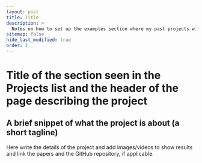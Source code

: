 ```yaml
---
layout: post
title: Title
description: >
  Notes on how to set up the examples section where my past projects will be highlighted
sitemap: false
hide_last_modified: true
order: 1
---
```


# Title of the section seen in the Projects list and the header of the page describing the project
## A brief snippet of what the project is about (a short tagline)

Here write the details of the project and add images/videos to show results and link the papers and the GitHub repository, if applicable. 

